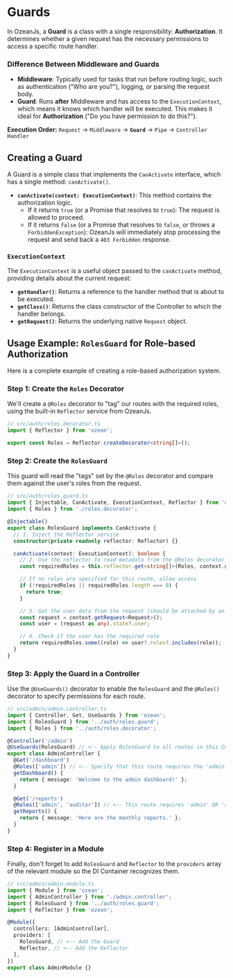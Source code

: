 # Guards

In OzeanJs, a **Guard** is a class with a single responsibility: **Authorization**. It determines whether a given request has the necessary permissions to access a specific route handler.

### Difference Between Middleware and Guards

- **Middleware**: Typically used for tasks that run before routing logic, such as authentication ("Who are you?"), logging, or parsing the request body.
- **Guard**: Runs **after** Middleware and has access to the `ExecutionContext`, which means it knows which handler will be executed. This makes it ideal for **Authorization** ("Do you have permission to do this?").

**Execution Order:** `Request` → `Middleware` → **`Guard`** → `Pipe` → `Controller Handler`

## Creating a Guard

A Guard is a simple class that implements the `CanActivate` interface, which has a single method: `canActivate()`.

- **`canActivate(context: ExecutionContext)`**: This method contains the authorization logic.
  - If it returns `true` (or a Promise that resolves to `true`): The request is allowed to proceed.
  - If it returns `false` (or a Promise that resolves to `false`, or throws a `ForbiddenException`): OzeanJs will immediately stop processing the request and send back a `403 Forbidden` response.

### `ExecutionContext`

The `ExecutionContext` is a useful object passed to the `canActivate` method, providing details about the current request:

- **`getHandler()`**: Returns a reference to the handler method that is about to be executed.
- **`getClass()`**: Returns the class constructor of the Controller to which the handler belongs.
- **`getRequest()`**: Returns the underlying native `Request` object.

## Usage Example: `RolesGuard` for Role-based Authorization

Here is a complete example of creating a role-based authorization system.

### Step 1: Create the `Roles` Decorator

We'll create a `@Roles` decorator to "tag" our routes with the required roles, using the built-in `Reflector` service from OzeanJs.

```typescript
// src/auth/roles.decorator.ts
import { Reflector } from 'ozean';

export const Roles = Reflector.createDecorator<string[]>();
```

### Step 2: Create the `RolesGuard`

This guard will read the "tags" set by the `@Roles` decorator and compare them against the user's roles from the request.

```typescript
// src/auth/roles.guard.ts
import { Injectable, CanActivate, ExecutionContext, Reflector } from 'ozean';
import { Roles } from './roles.decorator';

@Injectable()
export class RolesGuard implements CanActivate {
  // 1. Inject the Reflector service
  constructor(private readonly reflector: Reflector) {}

  canActivate(context: ExecutionContext): boolean {
    // 2. Use the reflector to read metadata from the @Roles decorator
    const requiredRoles = this.reflector.get<string[]>(Roles, context.getHandler());

    // If no roles are specified for this route, allow access
    if (!requiredRoles || requiredRoles.length === 0) {
      return true;
    }

    // 3. Get the user data from the request (should be attached by an AuthMiddleware)
    const request = context.getRequest<Request>();
    const user = (request as any).state?.user;

    // 4. Check if the user has the required role
    return requiredRoles.some((role) => user?.roles?.includes(role));
  }
}
```

### Step 3: Apply the Guard in a Controller

Use the `@UseGuards()` decorator to enable the `RolesGuard` and the `@Roles()` decorator to specify permissions for each route.

```typescript
// src/admin/admin.controller.ts
import { Controller, Get, UseGuards } from 'ozean';
import { RolesGuard } from '../auth/roles.guard';
import { Roles } from '../auth/roles.decorator';

@Controller('/admin')
@UseGuards(RolesGuard) // <-- Apply RolesGuard to all routes in this Controller
export class AdminController {
  @Get('/dashboard')
  @Roles(['admin']) // <-- Specify that this route requires the 'admin' role
  getDashboard() {
    return { message: 'Welcome to the admin dashboard!' };
  }

  @Get('/reports')
  @Roles(['admin', 'auditor']) // <-- This route requires 'admin' OR 'auditor' role
  getReports() {
    return { message: 'Here are the monthly reports.' };
  }
}
```

### Step 4: Register in a Module

Finally, don't forget to add `RolesGuard` and `Reflector` to the `providers` array of the relevant module so the DI Container recognizes them.

```typescript
// src/admin/admin.module.ts
import { Module } from 'ozean';
import { AdminController } from './admin.controller';
import { RolesGuard } from '../auth/roles.guard';
import { Reflector } from 'ozean';

@Module({
  controllers: [AdminController],
  providers: [
    RolesGuard, // <-- Add the Guard
    Reflector, // <-- Add the Reflector
  ],
})
export class AdminModule {}
```
